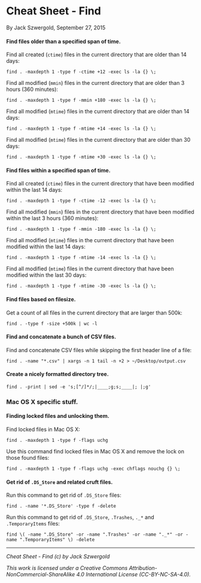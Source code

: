 # Cheat Sheet - Find

By Jack Szwergold, September 27, 2015

#### Find files older than a specified span of time.

Find all created (`ctime`) files in the current directory that are older than 14 days:

	find . -maxdepth 1 -type f -ctime +12 -exec ls -la {} \;

Find all modified (`mmin`) files in the current directory that are older than 3 hours (360 minutes):

	find . -maxdepth 1 -type f -mmin +180 -exec ls -la {} \;

Find all modified (`mtime`) files in the current directory that are older than 14 days:

	find . -maxdepth 1 -type f -mtime +14 -exec ls -la {} \;

Find all modified (`mtime`) files in the current directory that are older than 30 days:

	find . -maxdepth 1 -type f -mtime +30 -exec ls -la {} \;

#### Find files within a specified span of time.

Find all created (`ctime`) files in the current directory that have been modified within the last 14 days:

	find . -maxdepth 1 -type f -ctime -12 -exec ls -la {} \;

Find all modified (`mmin`) files in the current directory that have been modified within the last 3 hours (360 minutes):

	find . -maxdepth 1 -type f -mmin -180 -exec ls -la {} \;

Find all modified (`mtime`) files in the current directory that have been modified within the last 14 days:

	find . -maxdepth 1 -type f -mtime -14 -exec ls -la {} \;

Find all modified (`mtime`) files in the current directory that have been modified within the last 30 days:

	find . -maxdepth 1 -type f -mtime -30 -exec ls -la {} \;

#### Find files based on filesize.

Get a count of all files in the current directory that are larger than 500k:

    find . -type f -size +500k | wc -l

#### Find and concatenate a bunch of CSV files.

Find and concatenate CSV files while skipping the first header line of a file:

	find . -name "*.csv" | xargs -n 1 tail -n +2 > ~/Desktop/output.csv

#### Create a nicely formatted directory tree.

    find . -print | sed -e 's;[^/]*/;|____;g;s;____|; |;g'

### Mac OS X specific stuff.

#### Finding locked files and unlocking them.

Find locked files in Mac OS X:

    find . -maxdepth 1 -type f -flags uchg

Use this command find locked files in Mac OS X and remove the lock on those found files:

    find . -maxdepth 1 -type f -flags uchg -exec chflags nouchg {} \;

#### Get rid of `.DS_Store` and related cruft files.

Run this command to get rid of `.DS_Store` files:

    find . -name '*.DS_Store' -type f -delete

Run this command to get rid of `.DS_Store`, `.Trashes`, `._*` and  `.TemporaryItems` files:

    find \( -name ".DS_Store" -or -name ".Trashes" -or -name "._*" -or -name ".TemporaryItems" \) -delete

***

*Cheat Sheet - Find (c) by Jack Szwergold*

*This work is licensed under a Creative Commons Attribution-NonCommercial-ShareAlike 4.0 International License (CC-BY-NC-SA-4.0).*
